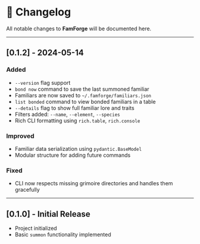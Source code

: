 # 📜 Changelog

All notable changes to **FamForge** will be documented here.

---

## [0.1.2] - 2024-05-14

### Added
- `--version` flag support
- `bond now` command to save the last summoned familiar
- Familiars are now saved to `~/.famforge/familiars.json`
- `list bonded` command to view bonded familiars in a table
- `--details` flag to show full familiar lore and traits
- Filters added: `--name`, `--element`, `--species`
- Rich CLI formatting using `rich.table`, `rich.console`

### Improved
- Familiar data serialization using `pydantic.BaseModel`
- Modular structure for adding future commands

### Fixed
- CLI now respects missing grimoire directories and handles them gracefully

---

## [0.1.0] - Initial Release

- Project initialized
- Basic `summon` functionality implemented
